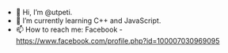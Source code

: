 - 👋 Hi, I’m @utpeti.
- 🌱 I’m currently learning C++ and JavaScript.
- 📫 How to reach me: Facebook - https://www.facebook.com/profile.php?id=100007030969095
